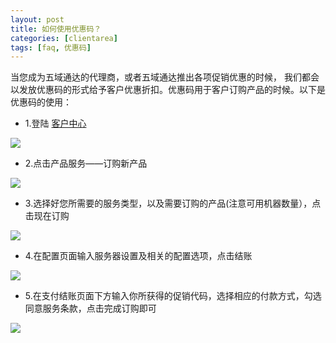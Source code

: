 ```yaml
---
layout: post
title: 如何使用优惠码？
categories: [clientarea]
tags: [faq, 优惠码]
---
```


当您成为五域通达的代理商，或者五域通达推出各项促销优惠的时候， 我们都会以发放优惠码的形式给予客户优惠折扣。优惠码用于客户订购产品的时候。以下是优惠码的使用：


*   1.登陆  [客户中心](http://portal.51hosting.com/clientarea.php)

![](http://ww2.sinaimg.cn/large/a74eed94jw1dzam4q4qmbj.jpg)

*   2.点击产品服务——订购新产品

![](http://ww4.sinaimg.cn/large/a74eed94jw1dzambj6iq1j.jpg)

*   3.选择好您所需要的服务类型，以及需要订购的产品(注意可用机器数量），点击现在订购

![](http://ww1.sinaimg.cn/large/a74e55b4jw1dzapm85dddj.jpg)

*   4.在配置页面输入服务器设置及相关的配置选项，点击结账

![](http://ww3.sinaimg.cn/large/a74ecc4cjw1dzar4dowt4j.jpg)

*   5.在支付结账页面下方输入你所获得的促销代码，选择相应的付款方式，勾选同意服务条款，点击完成订购即可

![](http://ww3.sinaimg.cn/large/a74eed94jw1dzarjauf6aj.jpg)




